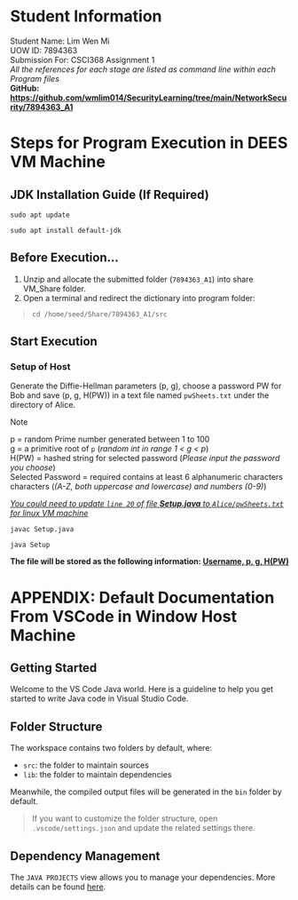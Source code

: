# Student Information
Student Name: Lim Wen Mi<br/>
UOW ID: 7894363<br/>
Submission For: CSCI368 Assignment 1<br/>
*All the references for each stage are listed as command line within each Program files*<br/>
**GitHub: https://github.com/wmlim014/SecurityLearning/tree/main/NetworkSecurity/7894363_A1**

# Steps for Program Execution in DEES VM Machine
## JDK Installation Guide (If Required)
```
sudo apt update
```
```
sudo apt install default-jdk
```

## Before Execution...
1. Unzip and allocate the submitted folder (`7894363_A1`) into share VM_Share folder.
2. Open a terminal and redirect the dictionary into program folder: 
> ```
> cd /home/seed/Share/7894363_A1/src
> ```

## Start Execution
### Setup of Host
Generate the Diffie-Hellman parameters (p, g), choose a password PW for Bob and save (p, g, H(PW)) in 
a text file named `pwSheets.txt` under the directory of Alice.
> [!NOTE]
> p = random Prime number generated between 1 to 100<br/>
> g = a primitive root of `p` (*random int in range 1 < g < p*)<br/>
> H(PW) = hashed string for selected password (*Please input the password you choose*)<br/>
> Selected Password = required contains at least 6 alphanumeric characters characters (*(A-Z, both uppercase and lowercase) and numbers (0-9)*)

*<ins>You could need to update `line 20` of file <b>Setup.java</b> to `Alice/pwSheets.txt` for linux VM machine</ins>*
```
javac Setup.java
```
```
java Setup
```
**The file will be stored as the following information: <ins>Username, p, g, H(PW)</ins>**

# APPENDIX: Default Documentation From VSCode in Window Host Machine
## Getting Started

Welcome to the VS Code Java world. Here is a guideline to help you get started to write Java code in Visual Studio Code.

## Folder Structure

The workspace contains two folders by default, where:

- `src`: the folder to maintain sources
- `lib`: the folder to maintain dependencies

Meanwhile, the compiled output files will be generated in the `bin` folder by default.

> If you want to customize the folder structure, open `.vscode/settings.json` and update the related settings there.

## Dependency Management

The `JAVA PROJECTS` view allows you to manage your dependencies. More details can be found [here](https://github.com/microsoft/vscode-java-dependency#manage-dependencies).
